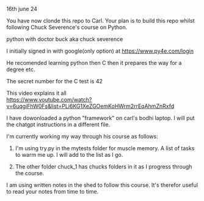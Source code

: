 16th june 24

You have now clonde this repo to Carl. Your plan is to build this repo 
whilst following Chuck Severence's course on Python. 

python with doctor buck aka chuck severence

I initially signed in with google(only option) at https://www.py4e.com/login

He recomended learning python then C then it prepares the way for a degree etc. 

The secret number for the C test is 42

This video explains it all  
https://www.youtube.com/watch?v=6uqgiFhW0Fs&list=PLi6KG1XeZGOemKoHWrm2rrEqAhmZnRxfd

I have dowonloaded a python "framework" on carl's bodhi laptop. I will put the chatgpt instructions in a different file. 

I'm currently working my way through his course as follows:
1. I'm using try.py in the mytests folder for muscle memory. A list of tasks to warm me up. I will add to the list as I go.

2.  The other folder chuck_1 has chucks folders in it as I progress through the course.

I am using written notes in the shed to follow this course. It's therefor useful to read your notes from time to time.
